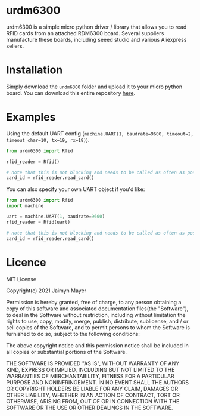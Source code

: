 # urdm6300

urdm6300 is a simple micro python driver / library that allows you to read RFID cards from an attached RDM6300 board. Several suppliers manufacture these boards, including seeed studio and various Aliexpress sellers.

# Installation

Simply download the `urdm6300` folder and upload it to your micro python board. You can download this entire repository [here](https://github.com/membermatters/urdm6300/archive/refs/heads/main.zip).

# Examples

Using the default UART config (`machine.UART(1, baudrate=9600, timeout=2, timeout_char=10, tx=19, rx=18)`).

```python
from urdm6300 import Rfid

rfid_reader = Rfid()

# note that this is not blocking and needs to be called as often as possible to check for new card scans
card_id = rfid_reader.read_card()
```

You can also specify your own UART object if you'd like:

```python
from urdm6300 import Rfid
import machine

uart = machine.UART(1, baudrate=9600)
rfid_reader = Rfid(uart)

# note that this is not blocking and needs to be called as often as possible to check for new card scans
card_id = rfid_reader.read_card()
```

# Licence

MIT License

Copyright(c) 2021 Jaimyn Mayer

Permission is hereby granted, free of charge, to any person obtaining a copy
of this software and associated documentation files(the "Software"), to deal
in the Software without restriction, including without limitation the rights
to use, copy, modify, merge, publish, distribute, sublicense, and / or sell
copies of the Software, and to permit persons to whom the Software is
furnished to do so, subject to the following conditions:

The above copyright notice and this permission notice shall be included in all
copies or substantial portions of the Software.

THE SOFTWARE IS PROVIDED "AS IS", WITHOUT WARRANTY OF ANY KIND, EXPRESS OR
IMPLIED, INCLUDING BUT NOT LIMITED TO THE WARRANTIES OF MERCHANTABILITY,
FITNESS FOR A PARTICULAR PURPOSE AND NONINFRINGEMENT. IN NO EVENT SHALL THE
AUTHORS OR COPYRIGHT HOLDERS BE LIABLE FOR ANY CLAIM, DAMAGES OR OTHER
LIABILITY, WHETHER IN AN ACTION OF CONTRACT, TORT OR OTHERWISE, ARISING FROM,
OUT OF OR IN CONNECTION WITH THE SOFTWARE OR THE USE OR OTHER DEALINGS IN THE
SOFTWARE.
